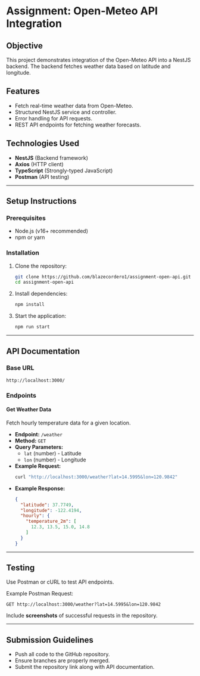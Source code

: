 # Assignment: Open-Meteo API Integration

## Objective
This project demonstrates integration of the Open-Meteo API into a NestJS backend. The backend fetches weather data based on latitude and longitude.

## Features
- Fetch real-time weather data from Open-Meteo.
- Structured NestJS service and controller.
- Error handling for API requests.
- REST API endpoints for fetching weather forecasts.

## Technologies Used
- **NestJS** (Backend framework)
- **Axios** (HTTP client)
- **TypeScript** (Strongly-typed JavaScript)
- **Postman** (API testing)

---

## Setup Instructions

### Prerequisites
- Node.js (v16+ recommended)
- npm or yarn

### Installation
1. Clone the repository:
   ```sh
   git clone https://github.com/blazecordero1/assignment-open-api.git
   cd assignment-open-api
   ```
2. Install dependencies:
   ```sh
   npm install
   ```
3. Start the application:
   ```sh
   npm run start
   ```

---

## API Documentation
### Base URL
```
http://localhost:3000/
```

### Endpoints
#### **Get Weather Data**
Fetch hourly temperature data for a given location.

- **Endpoint:** `/weather`
- **Method:** `GET`
- **Query Parameters:**
  - `lat` (number) - Latitude
  - `lon` (number) - Longitude
- **Example Request:**
  ```sh
  curl "http://localhost:3000/weather?lat=14.5995&lon=120.9842"
  ```
- **Example Response:**
  ```json
  {
    "latitude": 37.7749,
    "longitude": -122.4194,
    "hourly": {
      "temperature_2m": [
        12.3, 13.5, 15.0, 14.8
      ]
    }
  }
  ```


---

## Testing
Use Postman or cURL to test API endpoints.

Example Postman Request:
```
GET http://localhost:3000/weather?lat=14.5995&lon=120.9842

```

Include **screenshots** of successful requests in the repository.

---

## Submission Guidelines
- Push all code to the GitHub repository.
- Ensure branches are properly merged.
- Submit the repository link along with API documentation.


